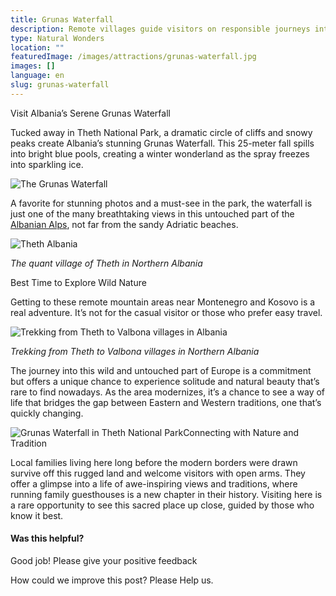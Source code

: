 ```yaml
---
title: Grunas Waterfall
description: Remote villages guide visitors on responsible journeys into Albania's Theth National Park wilderness seeking exceptional solitude witnessing the photogenic 25-meter tendrils of Grunas Waterfall amidst an untamed alpine setting far from modern crowds and infrastructure.
type: Natural Wonders
location: ""
featuredImage: /images/attractions/grunas-waterfall.jpg
images: []
language: en
slug: grunas-waterfall
---
```


Visit Albania’s Serene Grunas Waterfall

Tucked away in Theth National Park, a dramatic circle of cliffs and snowy peaks create Albania’s stunning Grunas Waterfall. This 25-meter fall spills into bright blue pools, creating a winter wonderland as the spray freezes into sparkling ice.

![The Grunas Waterfall](/images/attractions/The-Grunas-Waterfall.jpeg "The Grunas Waterfall")

A favorite for stunning photos and a must-see in the park, the waterfall is just one of the many breathtaking views in this untouched part of the [Albanian Alps](https://albaniavisit.com/attractions/albanian-alps/), not far from the sandy Adriatic beaches.

![Theth Albania](/images/attractions/Teth03_AlbaniaVisit.com_.jpg "Teth03 AlbaniaVisit.com")

*The quant village of Theth in Northern Albania*

Best Time to Explore Wild Nature

Getting to these remote mountain areas near Montenegro and Kosovo is a real adventure. It’s not for the casual visitor or those who prefer easy travel.

![Trekking from Theth to Valbona villages in Albania](/images/attractions/Hiking-Trekking-from-Theth-to-Valbona-villages-in-Albania-2.jpeg "Hiking Trekking from Theth to Valbona villages in Albania 2")

*Trekking from Theth to Valbona villages in Northern Albania*

The journey into this wild and untouched part of Europe is a commitment but offers a unique chance to experience solitude and natural beauty that’s rare to find nowadays. As the area modernizes, it’s a chance to see a way of life that bridges the gap between Eastern and Western traditions, one that’s quickly changing.

![Grunas Waterfall in Theth National Park](/images/destinations/Grunas-Waterfall-in-Theth-National-Park.jpeg "Grunas Waterfall in Theth National Park")Connecting with Nature and Tradition

Local families living here long before the modern borders were drawn survive off this rugged land and welcome visitors with open arms. They offer a glimpse into a life of awe-inspiring views and traditions, where running family guesthouses is a new chapter in their history. Visiting here is a rare opportunity to see this sacred place up close, guided by those who know it best.

#### Was this helpful?

 

Good job! Please give your positive feedback

How could we improve this post? Please Help us.